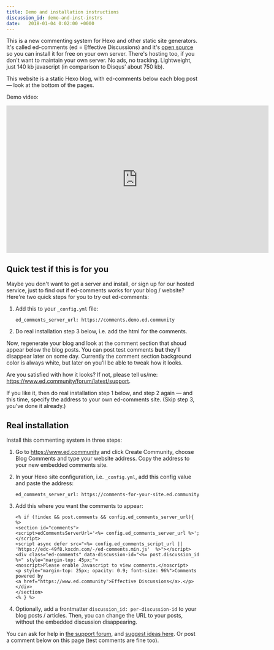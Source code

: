 ```yaml
---
title: Demo and installation instructions
discussion_id: demo-and-inst-instrs
date:   2018-01-04 0:02:00 +0000
---
```


This is a new commenting system for Hexo and other static site generators. It's called ed-comments (ed = Effective Discussions) and it's [open source](https://github.com/debiki/ed-server/) so you can install it for free on your own server. There's hosting too, if you don't want to maintain your own server. No ads, no tracking. Lightweight, just 140 kb javascript (in comparison to Disqus' about 750 kb).

This website is a static Hexo blog, with ed-comments below each blog post — look at the bottom of the pages.

Demo video:

<iframe src="https://player.vimeo.com/video/249611399" width="684" height="385" frameborder="0" webkitallowfullscreen mozallowfullscreen allowfullscreen></iframe>


## Quick test if this is for you

Maybe you don't want to get a server and install, or sign up for our hosted service, just to find out if ed-comments works for your blog / website? Here're two quick steps for you to try out ed-comments:

1. Add this to your `_config.yml` file:

   ```
   ed_comments_server_url: https://comments.demo.ed.community
   ```

2. Do real installation step 3 below, i.e. add the html for the comments.

Now, regenerate your blog and look at the comment section that shoud appear below the blog posts. You can post test comments **but** they'll disappear later on some day. Currently the comment section background color is always white, but later on you'll be able to tweak how it looks.

Are you satisfied with how it looks? If not, please tell us/me: <https://www.ed.community/forum/latest/support>.


If you like it, then do real installation step 1 below, and step 2 again — and this time, specify the address to your own ed-comments site. (Skip step 3, you've done it already.)


## Real installation

Install this commenting system in three steps:

1. Go to <https://www.ed.community> and click Create Community, choose Blog Comments and type your website address. Copy the address to your new embedded comments site.

2. In your Hexo site configuration, i.e. `_config.yml`, add this config value and paste the address:

   ```
   ed_comments_server_url: https://comments-for-your-site.ed.community
   ```

3. Add this where you want the comments to appear:
   ```
   <% if (!index && post.comments && config.ed_comments_server_url){ %>
   <section id="comments">
   <script>edCommentsServerUrl='<%= config.ed_comments_server_url %>';</script>
   <script async defer src="<%= config.ed_comments_script_url || 'https://edc-49f8.kxcdn.com/-/ed-comments.min.js'  %>"></script>
   <div class="ed-comments" data-discussion-id="<%= post.discussion_id %>" style="margin-top: 45px;">
   <noscript>Please enable Javascript to view comments.</noscript>
   <p style="margin-top: 25px; opacity: 0.9; font-size: 96%">Comments powered by
   <a href="https://www.ed.community">Effective Discussions</a>.</p>
   </div>
   </section>
   <% } %>
   ```

4. Optionally, add a frontmatter `discussion_id: per-discussion-id` to your blog posts / articles.
   Then, you can change the URL to your posts, without the embedded discussion disappearing.

You can ask for help in [the support forum][support-cat], and [suggest ideas here][ideas-cat]. Or post a comment below on this page (test comments are fine too).


[support-cat]: https://www.ed.community/forum/latest/support
[ideas-cat]: https://www.ed.community/forum/latest/ideas

